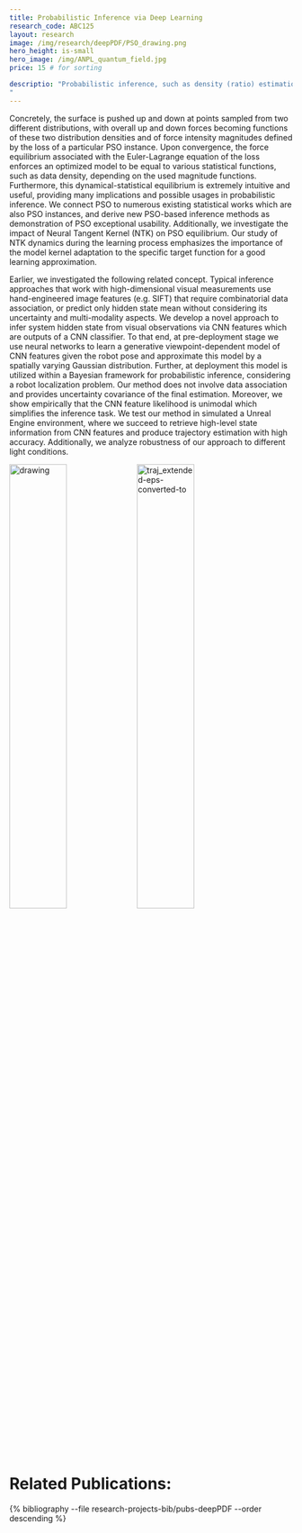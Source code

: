 ```yaml
---
title: Probabilistic Inference via Deep Learning
research_code: ABC125
layout: research
image: /img/research/deepPDF/PSO_drawing.png
hero_height: is-small
hero_image: /img/ANPL_quantum_field.jpg 
price: 15 # for sorting 

descriptio: "Probabilistic inference, such as density (ratio) estimation, is a fundamental and highly important problem that needs to be solved in many different domains, and in particular in robotics. Recently, a lot of research was done to solve it by producing various objective functions optimized over neural network (NN) models. Such Deep Learning (DL) based approaches include unnormalized and energy models, as well as critics of Generative Adversarial Networks, where DL has shown top approximation performance. In this research we contribute a novel algorithm family, which generalizes all above, and allows us to infer different statistical modalities (e.g. data likelihood and ratio between densities) from data samples. The proposed unsupervised technique, named Probabilistic Surface Optimization (PSO), views a model as a flexible surface which can be pushed according to loss-specific virtual stochastic forces, where a dynamical equilibrium is achieved when the pointwise forces on the surface become equal. 
"
---
```


Concretely, the surface is pushed up and down at points sampled from two different distributions, with overall up and down forces becoming functions of these two distribution densities and of force intensity magnitudes defined by the loss of a particular PSO instance. Upon convergence, the force equilibrium associated with the Euler-Lagrange equation of the loss enforces an optimized model to be equal to various statistical functions, such as data density, depending on the used magnitude functions. Furthermore, this dynamical-statistical equilibrium is extremely intuitive and useful, providing many implications and possible usages in probabilistic inference. We connect PSO to numerous existing statistical works which are also PSO instances, and derive new PSO-based inference methods as demonstration of PSO exceptional usability. Additionally, we investigate the impact of Neural Tangent Kernel (NTK) on PSO equilibrium. Our study of NTK dynamics during the learning process emphasizes the importance of the model kernel adaptation to the specific target function for a good learning approximation.

Earlier, we investigated the following related concept. Typical inference approaches that work with high-dimensional visual measurements use hand-engineered image features (e.g. SIFT) that require combinatorial data association, or predict only hidden state mean without considering its uncertainty and multi-modality aspects. We develop a novel approach to infer system hidden state from visual observations via CNN features which are outputs of a CNN classifier. To that end, at pre-deployment stage we use neural networks to learn a generative viewpoint-dependent model of CNN features given the robot pose and approximate this model by a spatially varying Gaussian distribution. Further, at deployment this model is utilized within a Bayesian framework for probabilistic inference, considering a robot localization problem. Our method does not involve data association and provides uncertainty covariance of the final estimation. Moreover, we show empirically that the CNN feature likelihood is unimodal which simplifies the inference task. We test our method in simulated a Unreal Engine environment, where we succeed to retrieve high-level state information from CNN features and produce trajectory estimation with high accuracy. Additionally, we analyze robustness of our approach to different light conditions.

<img src="/img/research/InfoRecoveryCNN/drawing.png" alt="drawing" style="width: 45%; height: auto;"><img src="/img/research/InfoRecoveryCNN/traj_extended-eps-converted-to.png" alt="traj_extended-eps-converted-to" style="width: 45%; height: auto;">

<!-- add  youtube and bibliography Here-->

# Related Publications: 
{% bibliography --file research-projects-bib/pubs-deepPDF --order descending %}

